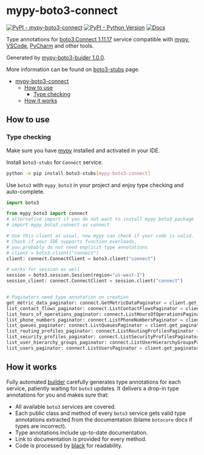 # mypy-boto3-connect

[![PyPI - mypy-boto3-connect](https://img.shields.io/pypi/v/mypy-boto3-connect.svg?color=blue)](https://pypi.org/project/mypy-boto3-connect)
[![PyPI - Python Version](https://img.shields.io/pypi/pyversions/mypy-boto3-connect.svg?color=blue)](https://pypi.org/project/mypy-boto3-connect)
[![Docs](https://img.shields.io/readthedocs/mypy-boto3-builder.svg?color=blue)](https://mypy-boto3-builder.readthedocs.io/)

Type annotations for
[boto3.Connect 1.11.17](https://boto3.amazonaws.com/v1/documentation/api/1.11.17/reference/services/connect.html#Connect) service
compatible with [mypy](https://github.com/python/mypy), [VSCode](https://code.visualstudio.com/),
[PyCharm](https://www.jetbrains.com/pycharm/) and other tools.

Generated by [mypy-boto3-buider 1.0.0](https://github.com/vemel/mypy_boto3_builder).

More information can be found on [boto3-stubs](https://pypi.org/project/boto3-stubs/) page.

- [mypy-boto3-connect](#mypy-boto3-connect)
  - [How to use](#how-to-use)
    - [Type checking](#type-checking)
  - [How it works](#how-it-works)

## How to use

### Type checking

Make sure you have [mypy](https://github.com/python/mypy) installed and activated in your IDE.

Install `boto3-stubs` for `Connect` service.

```bash
python -m pip install boto3-stubs[mypy-boto3-connect]
```

Use `boto3` with `mypy_boto3` in your project and enjoy type checking and auto-complete.

```python
import boto3

from mypy_boto3 import connect
# alternative import if you do not want to install mypy_boto3 package
# import mypy_boto3_connect as connect

# Use this client as usual, now mypy can check if your code is valid.
# Check if your IDE supports function overloads,
# you probably do not need explicit type annotations
# client = boto3.client("connect")
client: connect.ConnectClient = boto3.client("connect")

# works for session as well
session = boto3.session.Session(region="us-west-1")
session_client: connect.ConnectClient = session.client("connect")


# Paginators need type annotation on creation
get_metric_data_paginator: connect.GetMetricDataPaginator = client.get_paginator("get_metric_data")
list_contact_flows_paginator: connect.ListContactFlowsPaginator = client.get_paginator("list_contact_flows")
list_hours_of_operations_paginator: connect.ListHoursOfOperationsPaginator = client.get_paginator("list_hours_of_operations")
list_phone_numbers_paginator: connect.ListPhoneNumbersPaginator = client.get_paginator("list_phone_numbers")
list_queues_paginator: connect.ListQueuesPaginator = client.get_paginator("list_queues")
list_routing_profiles_paginator: connect.ListRoutingProfilesPaginator = client.get_paginator("list_routing_profiles")
list_security_profiles_paginator: connect.ListSecurityProfilesPaginator = client.get_paginator("list_security_profiles")
list_user_hierarchy_groups_paginator: connect.ListUserHierarchyGroupsPaginator = client.get_paginator("list_user_hierarchy_groups")
list_users_paginator: connect.ListUsersPaginator = client.get_paginator("list_users")
```

## How it works

Fully automated [builder](https://github.com/vemel/mypy_boto3_builder) carefully generates
type annotations for each service, patiently waiting for `boto3` updates. It delivers
a drop-in type annotations for you and makes sure that:

- All available `boto3` services are covered.
- Each public class and method of every `boto3` service gets valid type annotations
  extracted from the documentation (blame `botocore` docs if types are incorrect).
- Type annotations include up-to-date documentation.
- Link to documentation is provided for every method.
- Code is processed by [black](https://github.com/psf/black) for readability.